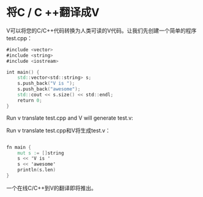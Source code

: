 # 将C / C ++翻译成V

V可以将您的C/C++代码转换为人类可读的V代码。让我们先创建一个简单的程序test.cpp：

```v
#include <vector>
#include <string>
#include <iostream>

int main() {
    std::vector<std::string> s;
    s.push_back("V is ");
    s.push_back("awesome");
    std::cout << s.size() << std::endl;
    return 0;
} 

```


Run v translate test.cpp and V will generate test.v:

Run v translate test.cpp和V将生成test.v：

```v

fn main {
    mut s := []string 
    s << 'V is '
    s << 'awesome'
    println(s.len) 
} 

```

一个在线C/C++到V的翻译即将推出。